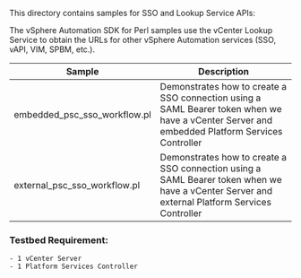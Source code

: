 This directory contains samples for SSO and Lookup Service APIs:

The vSphere Automation SDK for Perl samples use the vCenter Lookup Service to obtain the URLs for other vSphere Automation services (SSO, vAPI, VIM, SPBM, etc.).

Sample                       | Description
-----------------------------|-----------------------------------------------------------------------------------------------------------------------------------------------
embedded_psc_sso_workflow.pl | Demonstrates how to create a SSO connection using a SAML Bearer token when we have a vCenter Server and embedded Platform Services Controller
external_psc_sso_workflow.pl | Demonstrates how to create a SSO connection using a SAML Bearer token when we have a vCenter Server and external Platform Services Controller

### Testbed Requirement:
    - 1 vCenter Server
    - 1 Platform Services Controller
